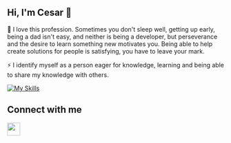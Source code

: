 ## Hi, I'm Cesar 👋

<!--
**cesargomezs/cesargomezs** is a ✨ _special_ ✨ repository because its `README.md` (this file) appears on your GitHub profile.

Here are some ideas to get you started:

- 🔭 I’m currently working on ...
- 🌱 I’m currently learning ...
- 👯 I’m looking to collaborate on ...
- 🤔 I’m looking for help with ...
- 💬 Ask me about ...
- 📫 How to reach me: ...
- 😄 Pronouns: ...
- ⚡ Fun fact: ...
-->
🌱 I love this profession. Sometimes you don't sleep well, getting up early, being a dad isn't easy, and neither is being a developer, but perseverance and the desire to learn something new motivates you. Being able to help create solutions for people is satisfying, you have to leave your mark.

⚡ I identify myself as a person eager for knowledge, learning and being able to share my knowledge with others.


[![My Skills](https://skillicons.dev/icons?i=js,html,css,react,dotnet,github,nodejs,php,postman,visualstudio,vscode,angular,azure)](https://skillicons.dev)

## Connect with me

<p>
<a href="https://www.linkedin.com/in/cesar-gomez-13782848" rel="nofollow" class="" target="_blank"><img align="left" src="https://camo.githubusercontent.com/ea5e788a0898688e909f1db6dd6b347ade9313b9435125c56a287b85682d67f1/68747470733a2f2f63646e2d69636f6e732d706e672e666c617469636f6e2e636f6d2f3531322f3137342f3137343835372e706e67" width="30" height="30" data-canonical-src="https://cdn-icons-png.flaticon.com/512/174/174857.png" style="max-width: 100%;"></a>
</p>
